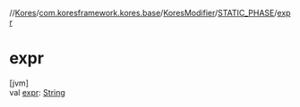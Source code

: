 //[Kores](../../../../index.md)/[com.koresframework.kores.base](../../index.md)/[KoresModifier](../index.md)/[STATIC_PHASE](index.md)/[expr](expr.md)

# expr

[jvm]\
val [expr](expr.md): [String](https://kotlinlang.org/api/latest/jvm/stdlib/kotlin/-string/index.html)
